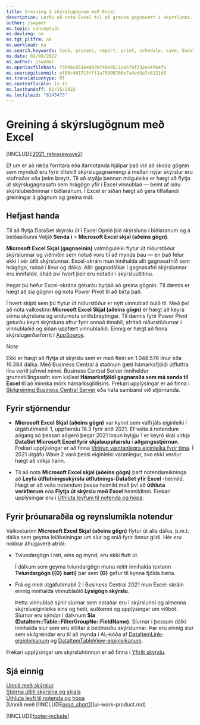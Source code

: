 ```yaml
---
title: Greining á skýrslugögnum með Excel
description: Lærðu að nota Excel til að greina gagnasett í skýrslunni.
author: jswymer
ms.topic: conceptual
ms.devlang: na
ms.tgt_pltfrm: na
ms.workload: na
ms.search.keywords: task, process, report, print, schedule, save, Excel, PDF, Word, dataset
ms.date: 02/09/2022
ms.author: jswymer
ms.openlocfilehash: f3996c051eed69974de9511aa570f232e44764fa
ms.sourcegitcommit: ef80c461713fff1a75998766e7a4ed3a7c6121d0
ms.translationtype: MT
ms.contentlocale: is-IS
ms.lasthandoff: 02/15/2022
ms.locfileid: "8145473"
---
```

# <a name="analyzing-report-data-with-excel"></a>Greining á skýrslugögnum með Excel

[!INCLUDE[2021_releasewave2](includes/2021_releasewave2.md)]

Ef um er að ræða forritara eða ítarnotanda hjálpar það við að skoða gögnin sem mynduð eru fyrir tiltekið skýrslugagnamengi á meðan nýjar skýrslur eru stofnaðar eða þeim breytt. Til að styðja þennan möguleika er hægt að flytja út skýrslugagnasafn sem hrágögn yfir í Excel vinnublað &mdash; beint af síðu skýrslubeiðninnar í biðlaranum. Í Excel er síðan hægt að gera tilfallandi greiningar á gögnum og greina mál.

## <a name="get-started"></a>Hefjast handa

Til að flytja DataSet skýrslu út í Excel Opnið þið skýrsluna í biðlaranum og á beiðasíðunni Veljið **Senda í** > **Microsoft Excel skjal (aðeins gögn)**. 

**Microsoft Excel Skjal (gagnaeinin)** valmöguleiki flytur út niðurstöður skýrslunnar og viðmiðin sem notuð voru til að mynda þau &mdash; en það felur ekki í sér útlit skýrslunnar. Excel-skráin mun innihalda allt gagnasafnið sem hrágögn, raðað í línur og dálka. Allir gagnadálkar í gagnasafni skýrslunnar eru innifaldir, óháð því hvort þeir eru notaðir í skýrsluútlitinu.

Þegar þú hefur Excel-skrána geturðu byrjað að greina gögnin. Til dæmis er hægt að sía gögnin og nota Power Pivot til að birta það.

Í hvert skipti sem þú flytur út niðurstöður er nýtt vinnublað búið til. Með því að nota valkostinn **Microsoft Excel Skjal (aðeins gögn)** er hægt að keyra sömu skýrsluna og endurnota sniðsbreytingar. Til dæmis fyrir Power Pivot geturðu keyrt skýrsluna aftur fyrir annað tímabil, afritað niðurstöðurnar í vinnublaðið og síðan uppfært vinnublaðið. Einnig er hægt að finna skýrslugerðarforrit í [AppSource](https://appsource.microsoft.com/).

> [!NOTE]
> Ekki er hægt að flytja út skýrslu sem er með fleiri en 1.048.576 línur eða 16.384 dálka. Með Business Central á staðnum gæti hámarksfjöldi útfluttra lína verið jafnvel minni. Business Central Server inniheldur grunnstillingasafn sem kallast **Hámarksfjöldi gagnaraða sem má senda til Excel** til að minnka mörk hámarksgildisins. Frekari upplýsingar er að finna í [Skilgreining Business Central Server](/dynamics365/business-central/dev-itpro/administration/configure-server-instance#General) eða hafa samband við stjórnanda.

## <a name="for-administrators"></a>Fyrir stjórnendur

- **Microsoft Excel Skjal (aðeins gögn)** var kynnt sem valfrjáls eiginleiki í útgáfutímabili 1, uppfærslu 18.3 fyrir árið 2021. Ef veita á notendum aðgang að þessari aðgerð þegar 2021 losun bylgju 1 er keyrð skal virkja **DataSet Microsoft Excel fyrir skjalauppfærslu** í **aðgangsstjórnun**. Frekari upplýsingar er að finna [Virkjun væntanlegra eiginleika fyrir tíma](/dynamics365/business-central/dev-itpro/administration/feature-management). Í 2021 útgáfu Wave 2 varð þessi eiginleiki varanlegur, svo ekki verður hægt að virkja hann.

- Til að nota **Microsoft Excel skjal (aðeins gögn)** þarf notendareikninga að **Leyfa útflutningsskýrslu útflutnings-DataSet yfir Excel** -heimild. Hægt er að veita notendum þessa heimild með því að **úthluta verkfærum** eða **Flytja út skýrslu með Excel** heimildinni. Frekari upplýsingar eru í [Úthluta leyfum til notenda og hópa](ui-define-granular-permissions.md).  

## <a name="for-developers-and-advanced-users"></a>Fyrir þróunaraðila og reynslumikla notendur

Valkosturinn **Microsoft Excel Skjal (aðeins gögn)** flytur út alla dálka, þ.m.t. dálka sem geyma leiðbeiningar um síur og snið fyrir önnur gildi. Hér eru nokkur áhugaverð atriði:

- Tvíundargögn í reit, eins og mynd, eru ekki flutt út.

  Í dálkum sem geyma tvíundargögn munu reitir innihalda textann **Tvíundargögn ({0} bæti)** þar sem **{0}** gefur til kynna fjölda bæta.
- Frá og með útgáfutímabil 2 í Business Central 2021 mun Excel-skráin einnig innihalda vinnublaðið **Lýsigögn skýrslu**.

  Þetta vinnublað sýnir síurnar sem notaðar eru í skýrslunni og almenna skýrslueiginleika eins og heiti, auðkenni og upplýsingar um viðbót. Síurnar eru sýndar í dálknum **Sía (DataItem::Table::FilterGroupNo::FieldName)**. Síurnar í þessum dálki innihalda síur sem eru stilltar á beiðnisíðu skýrslunnar. Þar eru einnig síur sem skilgreindar eru til að mynda í AL-kóða af [DataItemLink-eiginleikanum](/dynamics365/business-central/dev-itpro/developer/properties/devenv-dataitemlink-reports-property) og [DataItemTableView-eiginleikanum](/dynamics365/business-central/dev-itpro/developer/properties/devenv-dataitemtableview-property).

Frekari upplýsingar um skýrsluhönnun er að finna í [Yfirlit skýrslu](/dynamics365/business-central/dev-itpro/developer/devenv-reports).

## <a name="see-also"></a>Sjá einnig

[Unnið með skýrslur](ui-work-report.md)  
[Stjórna útliti skýrslna og skjala](ui-manage-report-layouts.md)  
[Úthluta leyfi til notenda og hópa](ui-define-granular-permissions.md)  
[Unnið með [!INCLUDE[prod_short](includes/prod_short.md)]](ui-work-product.md)

[!INCLUDE[footer-include](includes/footer-banner.md)]